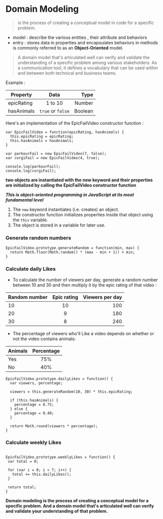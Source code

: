 # Domain Modeling

> is the process of creating a conceptual model in code for a specific problem.

- model : describe the various entities , their attribute and behaviors
- entry : stores data in properties and encapsulates behaviors in methods is commonly referred to as an **Object-Oriented** model.

> A domain model that's articulated well can verify and validate the understanding of a specific problem among various stakeholders. As a communication tool, it defines a vocabulary that can be used within and between both technical and business teams.

Example :

| **Property**   |      **Data**      |  **Type** |
|----------|:-------------:|------:|
| epicRating | 1 to 10 | Number |
| hasAnimals |    `true` or `false`   |   Boolean |

Here's an implementation of the EpicFailVideo constructor function :

```
var EpicFailVideo = function(epicRating, hasAnimals) {
  this.epicRating = epicRating;
  this.hasAnimals = hasAnimals;
}

var parkourFail = new EpicFailVideo(7, false);
var corgiFail = new EpicFailVideo(4, true);

console.log(parkourFail);
console.log(corgiFail);
```
**two objects are instantiated with the new keyword and their properties are initialized by calling the EpicFailVideo constructor function**

***This is object-oriented programming in JavaScript at its most fundamental level***
1. The `new` keyword instantiates (i.e. creates) an object.
2. The constructor function initializes properties inside that object using the `this` variable.
3. The object is stored in a variable for later use.

### Generate random numbers
```
EpicFailVideo.prototype.generateRandom = function(min, max) {
  return Math.floor(Math.random() * (max - min + 1)) + min;
}
```

### Calculate daily Likes
- To calculate the number of viewers per day, generate a random number between 10 and 30 and then multiply it by the epic rating of that video :

| Random number   |      Epic rating      |  Viewers per day |
|----------|:-------------:|------:|
| 10 |  10 | 100 |
| 20 |    9   | 180 |
| 30 | 8 | 240 |

- The percentage of viewers who'll Like a video depends on whether or not the video contains animals: 

| Animals   |      Percentage      |
|----------|:-------------:|
| Yes |  75% |
| No |   40%   |

```
EpicFailVideo.prototype.dailyLikes = function() {
  var viewers, percentage;

  viewers = this.generateRandom(10, 30) * this.epicRating;

  if (this.hasAnimals) {
    percentage = 0.75;
  } else {
    percentage = 0.40;
  }

  return Math.round(viewers * percentage);
}
```

### Calculate weekly Likes
 ```
 
EpicFailVideo.prototype.weeklyLikes = function() {
  var total = 0;

  for (var i = 0; i < 7; i++) {
    total += this.dailyLikes();
  }

  return total;
}
 ```

 **Domain modeling is the process of creating a conceptual model for a specific problem. And a domain model that's articulated well can verify and validate your understanding of that problem.**

